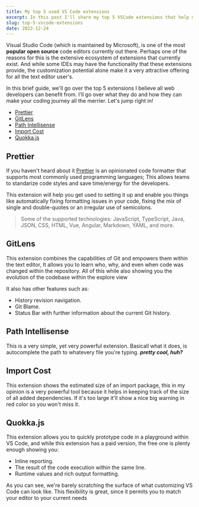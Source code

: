 ```yaml
---
title: My top 5 used VS Code extensions
excerpt: In this post I'll share my top 5 VSCode extensions that help me stay productive while working daily. From automating tasks to formatting your code, this extensions will help you stay on top of your game!.
slug: top-5-vscode-extensions
date: 2022-12-24
---
```


Visual Studio Code (which is maintained by Microsoft), is one of the most **popular open source** code editors currently out there. Perhaps one of the reasons for this is the extensive ecosystem of extensions that currently exist. And while some IDEs may have the functionality that these extensions provide, the customization potential alone make it a very attractive offering for all the text editor user's.

In this brief guide, we'll go over the top 5 extensions I believe all web developers can benefit from. I'll go over what they do and how they can make your coding journey all the merrier. Let's jump right in!

- [Prettier](https://marketplace.visualstudio.com/items?itemName=esbenp.prettier-vscode)
- [GitLens](https://marketplace.visualstudio.com/items?itemName=eamodio.gitlens)
- [Path Intellisense](https://marketplace.visualstudio.com/items?itemName=christian-kohler.path-intellisense)
- [Import Cost](https://marketplace.visualstudio.com/items?itemName=wix.vscode-import-cost)
- [Quokka.js](https://marketplace.visualstudio.com/items?itemName=WallabyJs.quokka-vscode 'Quokka JS marketplace')

## Prettier

If you haven't heard about it [Prettier](https://prettier.io/) is an opinionated code formatter that supports most commonly used programming languages; This allows teams to standarize code styles and save time/energy for the developers.

This extension will help you get used to setting it up and enable you things like automatically fixing formatting issues in your code, fixing the mix of single and double-quotes or an irregular use of semicolons.

> Some of the supported technologies: JavaScript, TypeScript, Java, JSON, CSS, HTML, Vue, Angular, Markdown, YAML, and more.

## GitLens

This extension combines the capabilities of Git and empowers them within the text editor, It allows you to learn who, why, and even when code was changed within the repository. All of this while also showing you the evolution of the codebase within the explore view

It also has other features such as:

- History revision navigation.
- Git Blame.
- Status Bar with further information about the current Git history.

## Path Intellisense

This is a very simple, yet very powerful extension. Basicall what it does, is autocomplete the path to whatevery file you're typing. _**pretty cool, huh?**_

## Import Cost

This extension shows the estimated size of an import package, this in my opinion is a very powerful tool because it helps in keeping track of the size of all added dependencies. If it's too large it'll show a nice big warning in red color so you won't miss it.

## Quokka.js

This extension allows you to quickly prototype code in a playground within VS Code, and while this extension has a paid version, the free one is plenty enough showing you:

- Inline reporting.
- The result of the code execution within the same line.
- Runtime values and rich output formatting.

As you can see, we're barely scratching the surface of what customizing VS Code can look like. This flexibility is great, since it permits you to match your editor to your current needs
